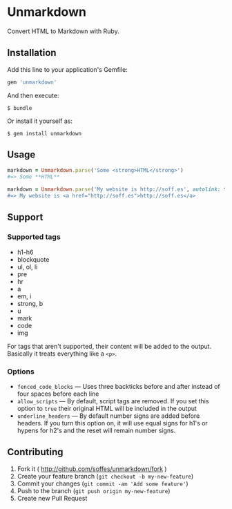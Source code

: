 # Unmarkdown

Convert HTML to Markdown with Ruby.

## Installation

Add this line to your application's Gemfile:

``` ruby
gem 'unmarkdown'
```

And then execute:

    $ bundle

Or install it yourself as:

    $ gem install unmarkdown

## Usage

``` ruby
markdown = Unmarkdown.parse('Some <strong>HTML</strong>')
#=> Some **HTML**

markdown = Unmarkdown.parse('My website is http://soff.es', autolink: true')
#=> My website is <a href="http://soff.es">http://soff.es</a>
```

## Support

### Supported tags

* h1-h6
* blockquote
* ul, ol, li
* pre
* hr
* a
* em, i
* strong, b
* u
* mark
* code
* img

For tags that aren't supported, their content will be added to the output. Basically it treats everything like a `<p>`.

### Options

* `fenced_code_blocks` — Uses three backticks before and after instead of four spaces before each line
* `allow_scripts` — By default, script tags are removed. If you set this option to `true` their original HTML will be included in the output
* `underline_headers` — By default number signs are added before headers. If you turn this option on, it will use equal signs for h1's or hypens for h2's and the reset will remain number signs.

## Contributing

1. Fork it ( http://github.com/soffes/unmarkdown/fork )
2. Create your feature branch (`git checkout -b my-new-feature`)
3. Commit your changes (`git commit -am 'Add some feature'`)
4. Push to the branch (`git push origin my-new-feature`)
5. Create new Pull Request
